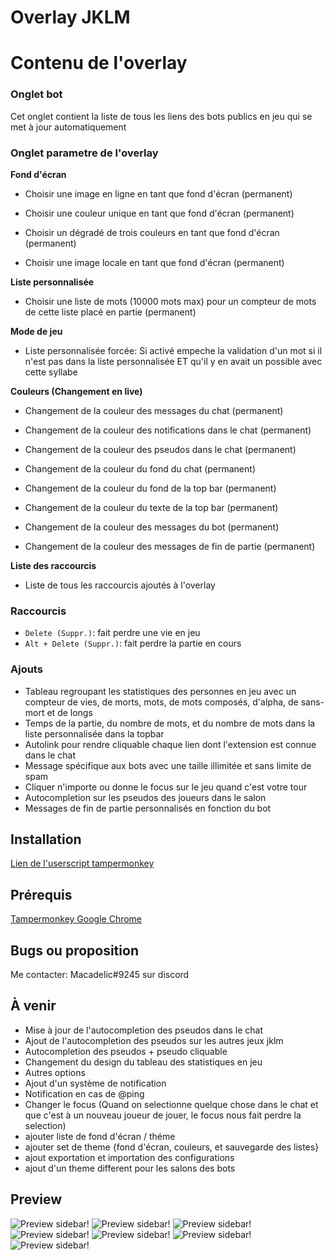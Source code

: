 # Overlay JKLM

# Contenu de l'overlay

### Onglet bot
  Cet onglet contient la liste de tous les liens des bots publics en jeu qui se met à jour automatiquement

### Onglet parametre de l'overlay

  **Fond d'écran**
  
  - Choisir une image en ligne en tant que fond d'écran (permanent)
  
  - Choisir une couleur unique en tant que fond d'écran (permanent)
  
  - Choisir un dégradé de trois couleurs en tant que fond d'écran (permanent)
  
  - Choisir une image locale en tant que fond d'écran (permanent)
    
  **Liste personnalisée**
  
  - Choisir une liste de mots (10000 mots max) pour un compteur de mots de cette liste placé en partie (permanent)
    
**Mode de jeu**
  
  - Liste personnalisée forcée: Si activé empeche la validation d'un mot si il n'est pas dans la liste personnalisée ET qu'il y en avait un possible avec cette syllabe
    
**Couleurs (Changement en live)**

  - Changement de la couleur des messages du chat (permanent)
  
  - Changement de la couleur des notifications dans le chat (permanent)
  
  - Changement de la couleur des pseudos dans le chat (permanent)
  
  - Changement de la couleur du fond du chat (permanent)
  
  - Changement de la couleur du fond de la top bar (permanent)
  
  - Changement de la couleur du texte de la top bar (permanent)
  
  - Changement de la couleur des messages du bot (permanent)
  
  - Changement de la couleur des messages de fin de partie (permanent)
    
**Liste des raccourcis**
  
  - Liste de tous les raccourcis ajoutés à l'overlay

### Raccourcis
  - `Delete (Suppr.)`: fait perdre une vie en jeu
  - `Alt + Delete (Suppr.)`: fait perdre la partie en cours
 
### Ajouts

- Tableau regroupant les statistiques des personnes en jeu avec un compteur de vies, de morts, mots, de mots composés, d'alpha, de sans-mort et de longs
- Temps de la partie, du nombre de mots, et du nombre de mots dans la liste personnalisée dans la topbar
- Autolink pour rendre cliquable chaque lien dont l'extension est connue dans le chat
- Message spécifique aux bots avec une taille illimitée et sans limite de spam
- Cliquer n'importe ou donne le focus sur le jeu quand c'est votre tour
- Autocompletion sur les pseudos des joueurs dans le salon
- Messages de fin de partie personnalisés en fonction du bot
  

## Installation
[Lien de l'userscript tampermonkey](https://dl.dropboxusercontent.com/s/v3firjmj11ivybg/overlay_alpha.user.js)
## Prérequis
[Tampermonkey Google Chrome](https://chrome.google.com/webstore/detail/tampermonkey/dhdgffkkebhmkfjojejmpbldmpobfkfo?hl=fr)
## Bugs ou proposition
Me contacter: Macadelic#9245 sur discord

## À venir
- Mise à jour de l'autocompletion des pseudos dans le chat
- Ajout de l'autocompletion des pseudos sur les autres jeux jklm
- Autocompletion des pseudos + pseudo cliquable
- Changement du design du tableau des statistiques en jeu
- Autres options
- Ajout d'un système de notification
- Notification en cas de @ping
- Changer le focus (Quand on selectionne quelque chose dans le chat et que c'est à un nouveau joueur de jouer, le focus nous fait perdre la selection)
- ajouter liste de fond d'écran / théme
- ajouter set de theme {fond d'écran, couleurs, et sauvegarde des listes}
- ajout exportation et importation des configurations
- ajout d'un theme different pour les salons des bots

## Preview
![Preview sidebar!](https://github.com/macadelic80/jklm-overlay/blob/master/preview4.png)
![Preview sidebar!](https://github.com/macadelic80/jklm-overlay/blob/master/preview5.png)
![Preview sidebar!](https://github.com/macadelic80/jklm-overlay/blob/master/preview6.png)
![Preview sidebar!](https://github.com/macadelic80/jklm-overlay/blob/master/preview7.png)
![Preview sidebar!](https://github.com/macadelic80/jklm-overlay/blob/master/preview8.png)
![Preview sidebar!](https://github.com/macadelic80/jklm-overlay/blob/master/preview9.png)
![Preview sidebar!](https://github.com/macadelic80/jklm-overlay/blob/master/preview10.png)

